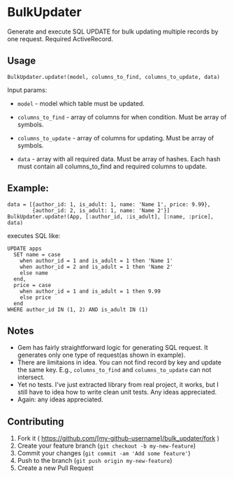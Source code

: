 # BulkUpdater

Generate and execute SQL UPDATE for bulk updating multiple records by one request. Required ActiveRecord.

## Usage

    BulkUpdater.update!(model, columns_to_find, columns_to_update, data)

Input params:

- `model` - model which table must be updated.

- `columns_to_find` - array of columns for when condition.
                  Must be array of symbols.

- `columns_to_update` - array of columns for updating.
                    Must be array of symbols.

- `data` - array with all required data. Must be array of hashes. Each hash must contain all columns_to_find and required columns to update.

## Example:

    data = [{author_id: 1, is_adult: 1, name: 'Name 1', price: 9.99},
            {author_id: 2, is_adult: 1, name: 'Name 2'}]
    BulkUpdater.update!(App, [:author_id, :is_adult], [:name, :price], data)

executes SQL like:

    UPDATE apps
      SET name = case
        when author_id = 1 and is_adult = 1 then 'Name 1'
        when author_id = 2 and is_adult = 1 then 'Name 2'
        else name
      end,
      price = case
        when author_id = 1 and is_adult = 1 then 9.99
        else price
      end
    WHERE author_id IN (1, 2) AND is_adult IN (1)

## Notes

- Gem has fairly straightforward logic for generating SQL request. It generates only one type of request(as shown in example).
- There are limitaions in idea. You can not find record by key and update the same key. E.g., `columns_to_find` and `columns_to_update` can not intersect.
- Yet no tests. I've just extracted library from real project, it works, but I still have to idea how to write clean unit tests. Any ideas appreciated.
- Again: any ideas appreciated.

## Contributing

1. Fork it ( https://github.com/[my-github-username]/bulk_updater/fork )
2. Create your feature branch (`git checkout -b my-new-feature`)
3. Commit your changes (`git commit -am 'Add some feature'`)
4. Push to the branch (`git push origin my-new-feature`)
5. Create a new Pull Request

